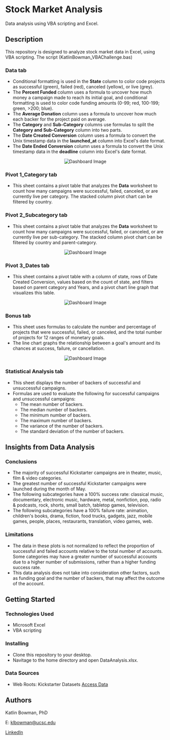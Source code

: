 # Stock Market Analysis 

Data analysis using VBA scripting and Excel.

## Description

This repository is designed to analyze stock market data in Excel, using VBA scripting. The script (KatlinBowman_VBAChallenge.bas)  
### Data tab
- Conditional formatting is used in the **State** column to color code projects as successful (green), failed (red), canceled (yellow), or live (grey). 
- The **Percent Funded** column uses a formula to uncover how much money a campaign made to reach its initial goal, and conditional formatting is used to color code funding amounts (0-99; red, 100-199; green, >200; blue).
- The **Average Donation** column uses a formula to uncover how much each backer for the project paid on average.
- The **Category** and **Sub-Category** columns use formulas to split the **Category and Sub-Category** column into two parts.
- The **Date Created Conversion** column uses a formula to convert the Unix timestamp data in the **launched_at** column into Excel's date format.
- The **Date Ended Conversion** column uses a formula to convert the Unix timestamp data in the **deadline** column into Excel's date format.
<p align="center">
  <img src="https://user-images.githubusercontent.com/74067302/146103340-29efbfab-be63-4fef-a516-22c16e8d376d.png" alt="Dashboard Image"/>
</p>

### Pivot 1_Category tab
- This sheet contains a pivot table that analyzes the **Data** worksheet to count how many campaigns were successful, failed, canceled, or are currently live per category. The stacked column pivot chart can be filtered by country.

### Pivot 2_Subcategory tab
- This sheet contains a pivot table that analyzes the **Data** worksheet to count how many campaigns were successful, failed, or canceled, or are currently live per sub-category. The stacked column pivot chart can be filtered by country and parent-category.
<p align="center">
  <img src="https://user-images.githubusercontent.com/74067302/146103546-87260a18-21d7-4b89-923b-cc47ab3e095c.png" alt="Dashboard Image"/>
</p>

### Pivot 3_Dates tab
- This sheet contains a pivot table with a column of state, rows of Date Created Conversion, values based on the count of state, and filters based on parent category and Years, and a pivot chart line graph that visualizes this table.
<p align="center">
  <img src="https://user-images.githubusercontent.com/74067302/146104544-17c9e503-a770-4b64-a71a-2ee1981f542e.png" alt="Dashboard Image"/>
</p>

### Bonus tab
- This sheet uses formulas to calculate the number and percentage of projects that were successful, failed, or canceled, and the total number of projects for 12 ranges of monetary goals. 
- The line chart graphs the relationship between a goal's amount and its chances at success, failure, or cancellation.
<p align="center">
  <img src="https://user-images.githubusercontent.com/74067302/146105322-519bb1d6-40da-4ad7-ba08-6bff8f1ef527.png" alt="Dashboard Image"/>
</p>

### Statistical Analysis tab
- This sheet displays the number of backers of successful and unsuccessful campaigns.
- Formulas are used to evaluate the following for successful campaigns and unsuccessful campaigns:
  - The mean number of backers.
  - The median number of backers.
  - The minimum number of backers.
  - The maximum number of backers.
  - The variance of the number of backers.
  - The standard deviation of the number of backers.

## Insights from Data Analysis

### Conclusions
- The majority of successful Kickstarter campaigns are in theater, music, film & video categories. 
- The greatest number of successful Kickstarter campaigns were launched during the month of May. 
- The following subcategories have a 100% success rate: classical music, documentary, electronic music, hardware, metal, nonfiction, pop, radio & podcasts, rock, shorts, small batch, tabletop games, television. 
- The following subcategories have a 100% failure rate: animation, children's books, drama, fiction, food trucks, gadgets, jazz, mobile games, people, places, restaurants, translation, video games, web.

### Limitations
- The data in these plots is not normalized to reflect the proportion of successful and failed accounts relative to the total number of accounts. Some categories may have a greater number of successful accounts due to a higher number of submissions, rather than a higher funding success rate.
- This data analysis does not take into consideration other factors, such as funding goal and the number of backers, that may affect the outcome of the account.

## Getting Started

### Technologies Used 

* Microsoft Excel
* VBA scripting

### Installing

* Clone this repository to your desktop.
* Navitage to the home directory and open DataAnalysis.xlsx.

### Data Sources

* Web Roots: Kickstarter Datasets [Access Data](https://webrobots.io/kickstarter-datasets/)


## Authors

Katlin Bowman, PhD

E: klbowman@ucsc.edu

[LinkedIn](https://www.linkedin.com/in/katlin-bowman/)
